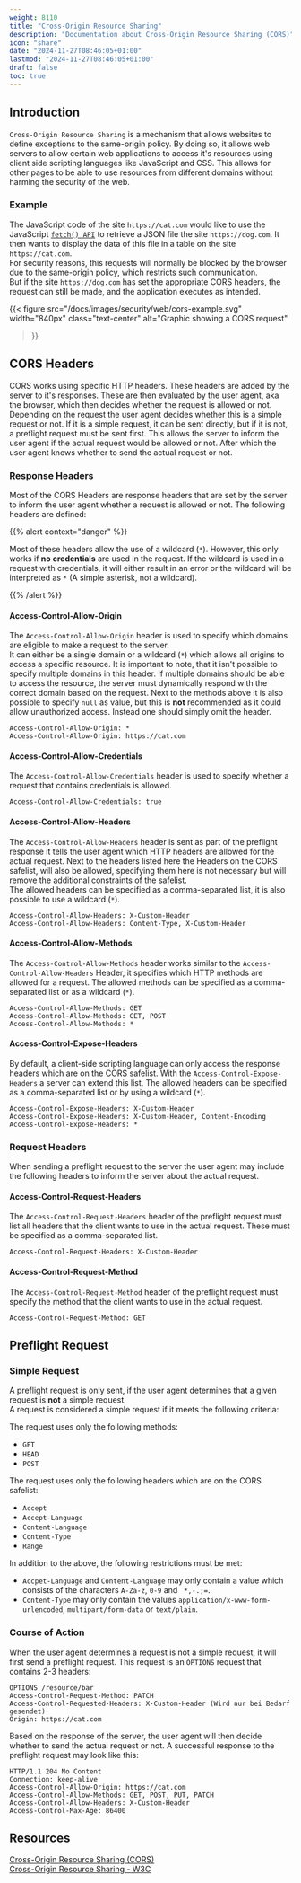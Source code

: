 ```yaml
---
weight: 8110
title: "Cross-Origin Resource Sharing"
description: "Documentation about Cross-Origin Resource Sharing (CORS)"
icon: "share"
date: "2024-11-27T08:46:05+01:00"
lastmod: "2024-11-27T08:46:05+01:00"
draft: false
toc: true
---
```


## Introduction

`Cross-Origin Resource Sharing` is a mechanism that allows websites to define
exceptions to the same-origin policy. By doing so, it allows web servers to
allow certain web applications to access it's resources using client side
scripting languages like JavaScript and CSS. This allows for other pages to be
able to use resources from different domains without harming the security of the
web.

### Example

The JavaScript code of the site `https://cat.com` would like to use the
JavaScript [`fetch() API`](https://developer.mozilla.org/en-US/docs/Web/API/Window/fetch) to retrieve a JSON file the site `https://dog.com`.
It then wants to display the data of this file in a table on the site
`https://cat.com`.  
For security reasons, this requests will normally be blocked by the browser due
to the same-origin policy, which restricts such communication.  
But if the site `https://dog.com` has set the appropriate CORS headers, the
request can still be made, and the application executes as intended.

{{< figure
  src="/docs/images/security/web/cors-example.svg"
  width="840px"
  class="text-center"
  alt="Graphic showing a CORS request"
>}}

## CORS Headers

CORS works using specific HTTP headers. These headers are added by the server to
it's responses. These are then evaluated by the user agent, aka the browser,
which then decides whether the request is allowed or not. Depending on the
request the user agent decides whether this is a simple request or not. If it
is a simple request, it can be sent directly, but if it is not, a preflight
request must be sent first. This allows the server to inform the user agent
if the actual request would be allowed or not. After which the user agent
knows whether to send the actual request or not.

### Response Headers

Most of the CORS Headers are response headers that are set by the server to
inform the user agent whether a request is allowed or not. The following headers
are defined:

{{% alert context="danger" %}}

Most of these headers allow the use of a wildcard (`*`). However, this only
works if **no credentials** are used in the request. If the wildcard is used
in a request with credentials, it will either result in an error or the wildcard
will be interpreted as `*` (A simple asterisk, not a wildcard).

{{% /alert %}}

#### Access-Control-Allow-Origin

The `Access-Control-Allow-Origin` header is used to specify which domains are
eligible to make a request to the server.  
It can either be a single domain or a wildcard (`*`) which allows all origins
to access a specific resource. It is important to note, that it isn't possible
to specify multiple domains in this header. If multiple domains should be able
to access the resource, the server must dynamically respond with the correct
domain based on the request. Next to the methods above it is also possible to
specify `null` as value, but this is **not** recommended as it could allow
unauthorized access. Instead one should simply omit the header.

```http
Access-Control-Allow-Origin: *
Access-Control-Allow-Origin: https://cat.com
```

#### Access-Control-Allow-Credentials

The `Access-Control-Allow-Credentials` header is used to specify whether a
request that contains credentials is allowed.

```http
Access-Control-Allow-Credentials: true
```

#### Access-Control-Allow-Headers

The `Access-Control-Allow-Headers` header is sent as part of the preflight
response it tells the user agent which HTTP headers are allowed for the actual
request. Next to the headers listed here the Headers on the CORS safelist, will
also be allowed, specifying them here is not necessary but will remove the
additional constraints of the safelist.  
The allowed headers can be specified as a comma-separated list, it is also
possible to use a wildcard (`*`).

```http
Access-Control-Allow-Headers: X-Custom-Header
Access-Control-Allow-Headers: Content-Type, X-Custom-Header
```

#### Access-Control-Allow-Methods

The `Access-Control-Allow-Methods` header works similar to the
`Access-Control-Allow-Headers` Header, it specifies which HTTP methods are
allowed for a request. The allowed methods can be specified as a comma-separated
list or as a wildcard (`*`).

```http
Access-Control-Allow-Methods: GET
Access-Control-Allow-Methods: GET, POST
Access-Control-Allow-Methods: *
```

#### Access-Control-Expose-Headers

By default, a client-side scripting language can only access the response
headers which are on the CORS safelist. With the `Access-Control-Expose-Headers`
a server can extend this list. The allowed headers can be specified as a
comma-separated list or by using a wildcard (`*`).

```http
Access-Control-Expose-Headers: X-Custom-Header
Access-Control-Expose-Headers: X-Custom-Header, Content-Encoding
Access-Control-Expose-Headers: *
```

### Request Headers

When sending a preflight request to the server the user agent may include the
following headers to inform the server about the actual request.

#### Access-Control-Request-Headers

The `Access-Control-Request-Headers` header of the preflight request must list
all headers that the client wants to use in the actual request. These must be
specified as a comma-separated list.

```http
Access-Control-Request-Headers: X-Custom-Header
```

#### Access-Control-Request-Method

The `Access-Control-Request-Method` header of the preflight request must specify
the method that the client wants to use in the actual request.

```http
Access-Control-Request-Method: GET
```

## Preflight Request

### Simple Request

A preflight request is only sent, if the user agent determines that a given
request is **not** a simple request.  
A request is considered a simple request if it meets the following criteria:

The request uses only the following methods:

- `GET`
- `HEAD`
- `POST`

The request uses only the following headers which are on the CORS safelist:

- `Accept`
- `Accept-Language`
- `Content-Language`
- `Content-Type`
- `Range`

In addition to the above, the following restrictions must be met:

- `Accpet-Language` and `Content-Language` may only contain a value which
  consists of the characters `A-Za-z`, `0-9` and ` *,-.;=`.
- `Content-Type` may only contain the values `application/x-www-form-urlencoded`,
  `multipart/form-data` or `text/plain`.

### Course of Action

When the user agent determines a request is not a simple request, it will first
send a preflight request. This request is an `OPTIONS` request that contains 2-3
headers:

```http
OPTIONS /resource/bar
Access-Control-Request-Method: PATCH
Access-Control-Requested-Headers: X-Custom-Header (Wird nur bei Bedarf gesendet)
Origin: https://cat.com
```

Based on the response of the server, the user agent will then decide whether to
send the actual request or not. A successful response to the preflight request
may look like this:

```http
HTTP/1.1 204 No Content
Connection: keep-alive
Access-Control-Allow-Origin: https://cat.com
Access-Control-Allow-Methods: GET, POST, PUT, PATCH
Access-Control-Allow-Headers: X-Custom-Header
Access-Control-Max-Age: 86400
```


## Resources

[Cross-Origin Resource Sharing (CORS)](https://developer.mozilla.org/en-US/docs/Web/HTTP/CORS)  
[Cross-Origin Resource Sharing - W3C](https://www.w3.org/TR/2020/SPSD-cors-20200602/)

